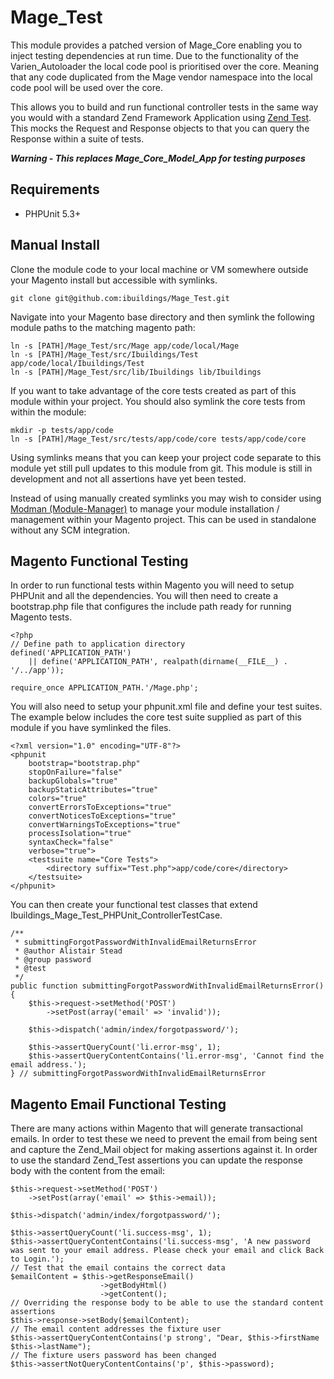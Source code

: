 # Mage_Test #

This module provides a patched version of Mage_Core enabling you to inject testing dependencies at run time. Due to the functionality of the Varien_Autoloader the local code pool is prioritised over the core. Meaning that any code duplicated from the Mage vendor namespace into the local code pool will be used over the core.

This allows you to build and run functional controller tests in the same way you would with a standard Zend Framework Application using [Zend Test](http://framework.zend.com/manual/en/zend.test.phpunit.html). This mocks the Request and Response objects to that you can query the Response within a suite of tests.

***Warning - This replaces Mage_Core_Model_App for testing purposes***

## Requirements ##

* PHPUnit 5.3+

## Manual Install ##

Clone the module code to your local machine or VM somewhere outside your Magento install but accessible with symlinks.

    git clone git@github.com:ibuildings/Mage_Test.git

Navigate into your Magento base directory and then symlink the following module paths to the matching magento path:
    
    ln -s [PATH]/Mage_Test/src/Mage app/code/local/Mage
    ln -s [PATH]/Mage_Test/src/Ibuildings/Test app/code/local/Ibuildings/Test
    ln -s [PATH]/Mage_Test/src/lib/Ibuildings lib/Ibuildings
    
    
If you want to take advantage of the core tests created as part of this module within your project. You should also symlink the core tests from within the module:

    mkdir -p tests/app/code
    ln -s [PATH]/Mage_Test/src/tests/app/code/core tests/app/code/core
    
Using symlinks means that you can keep your project code separate to this module yet still pull updates to this module from git. This module is still in development and not all assertions have yet been tested.

Instead of using manually created symlinks you may wish to consider using [Modman (Module-Manager)](http://code.google.com/p/module-manager/) to manage your module installation / management within your Magento project. This can be used in standalone without any SCM integration.

## Magento Functional Testing ##

In order to run functional tests within Magento you will need to setup PHPUnit and all the dependencies. You will then need to create a bootstrap.php file that configures the include path ready for running Magento tests.

    <?php
    // Define path to application directory
    defined('APPLICATION_PATH')
        || define('APPLICATION_PATH', realpath(dirname(__FILE__) . '/../app'));

    require_once APPLICATION_PATH.'/Mage.php';
    
You will also need to setup your phpunit.xml file and define your test suites. The example below includes the core test suite supplied as part of this module if you have symlinked the files.

    <?xml version="1.0" encoding="UTF-8"?>
    <phpunit
        bootstrap="bootstrap.php"
        stopOnFailure="false"
        backupGlobals="true"
        backupStaticAttributes="true"
        colors="true"
        convertErrorsToExceptions="true"
        convertNoticesToExceptions="true"
        convertWarningsToExceptions="true"
        processIsolation="true"
        syntaxCheck="false"
        verbose="true">
        <testsuite name="Core Tests">
            <directory suffix="Test.php">app/code/core</directory>
        </testsuite>
    </phpunit>
    
You can then create your functional test classes that extend Ibuildings_Mage_Test_PHPUnit_ControllerTestCase.

    /**
     * submittingForgotPasswordWithInvalidEmailReturnsError
     * @author Alistair Stead
     * @group password
     * @test
     */
    public function submittingForgotPasswordWithInvalidEmailReturnsError()
    {
        $this->request->setMethod('POST')
            ->setPost(array('email' => 'invalid'));
            
        $this->dispatch('admin/index/forgotpassword/');
        
        $this->assertQueryCount('li.error-msg', 1);
        $this->assertQueryContentContains('li.error-msg', 'Cannot find the email address.');
    } // submittingForgotPasswordWithInvalidEmailReturnsError
    
## Magento Email Functional Testing ##

There are many actions within Magento that will generate transactional emails. In order to test these we need to prevent the email from being sent and capture the Zend_Mail object for making assertions against it. In order to use the standard Zend_Test assertions you can update the response body with the content from the email:

    $this->request->setMethod('POST')
        ->setPost(array('email' => $this->email));
        
    $this->dispatch('admin/index/forgotpassword/');
    
    $this->assertQueryCount('li.success-msg', 1);
    $this->assertQueryContentContains('li.success-msg', 'A new password was sent to your email address. Please check your email and click Back to Login.');
    // Test that the email contains the correct data
    $emailContent = $this->getResponseEmail()
                        ->getBodyHtml()
                        ->getContent();
    // Overriding the response body to be able to use the standard content assertions
    $this->response->setBody($emailContent);
    // The email content addresses the fixture user
    $this->assertQueryContentContains('p strong', "Dear, $this->firstName $this->lastName");
    // The fixture users password has been changed
    $this->assertNotQueryContentContains('p', $this->password);

